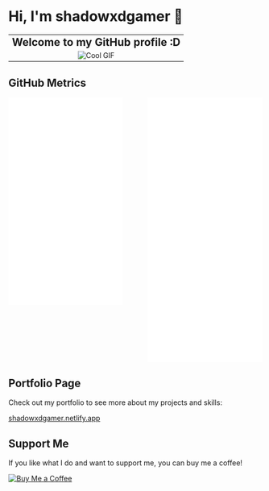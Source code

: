 # Hi, I'm shadowxdgamer 👋

<div align="center">
  <table border=0>
    <tr>
      <td align="center">
        <span style="font-size: 1.5em; font-weight: bold;">Welcome to my GitHub profile :D</span>
      </td>
    </tr>
    <tr>
      <td align="center">
        <!-- Insert a cool GIF here -->
        <img src="gifs/soloLeveling.gif" width="220px" alt="Cool GIF">
      </td>
    </tr>
  </table>
</div>

## GitHub Metrics

<!-- Display the metrics.svg file -->
  <img align="left" width="45%" src="metrics.svg" alt="GitHub Metrics">
  <img align="right" width="45%" src="anilist.svg" alt="Anime Metrics">
  
  <br clear="both">

## Portfolio Page

Check out my portfolio to see more about my projects and skills:

[shadowxdgamer.netlify.app](https://shadowxdgamer.netlify.app/)

## Support Me

If you like what I do and want to support me, you can buy me a coffee!

[![Buy Me a Coffee](https://img.shields.io/badge/Buy%20Me%20a%20Coffee-FFDD00?style=for-the-badge&logo=buy-me-a-coffee&logoColor=black)](https://www.buymeacoffee.com/shadowxdgamer)
